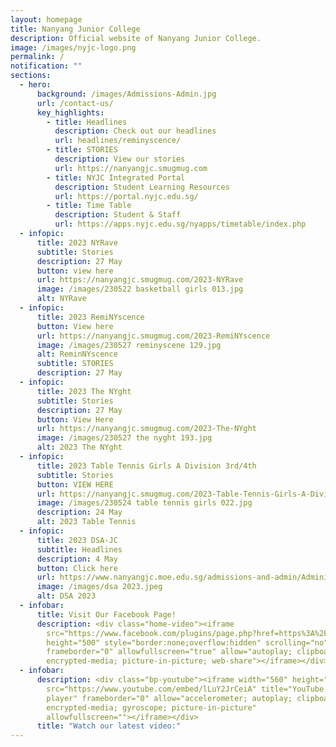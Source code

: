 ```yaml
---
layout: homepage
title: Nanyang Junior College
description: Official website of Nanyang Junior College.
image: /images/nyjc-logo.png
permalink: /
notification: ""
sections:
  - hero:
      background: /images/Admissions-Admin.jpg
      url: /contact-us/
      key_highlights:
        - title: Headlines
          description: Check out our headlines
          url: headlines/reminyscence/
        - title: STORIES
          description: View our stories
          url: https://nanyangjc.smugmug.com
        - title: NYJC Integrated Portal
          description: Student Learning Resources
          url: https://portal.nyjc.edu.sg/
        - title: Time Table
          description: Student & Staff
          url: https://apps.nyjc.edu.sg/nyapps/timetable/index.php
  - infopic:
      title: 2023 NYRave
      subtitle: Stories
      description: 27 May
      button: view here
      url: https://nanyangjc.smugmug.com/2023-NYRave
      image: /images/230522 basketball girls 013.jpg
      alt: NYRave
  - infopic:
      title: 2023 RemiNYscence
      button: View here
      url: https://nanyangjc.smugmug.com/2023-RemiNYscence
      image: /images/230527 reminyscene 129.jpg
      alt: ReminNYscence
      subtitle: STORIES
      description: 27 May
  - infopic:
      title: 2023 The NYght
      subtitle: Stories
      description: 27 May
      button: View Here
      url: https://nanyangjc.smugmug.com/2023-The-NYght
      image: /images/230527 the nyght 193.jpg
      alt: 2023 The NYght
  - infopic:
      title: 2023 Table Tennis Girls A Division 3rd/4th
      subtitle: Stories
      button: VIEW HERE
      url: https://nanyangjc.smugmug.com/2023-Table-Tennis-Girls-A-Division-3rd4th/
      image: /images/230524 table tennis girls 022.jpg
      description: 24 May
      alt: 2023 Table Tennis
  - infopic:
      title: 2023 DSA-JC
      subtitle: Headlines
      description: 4 May
      button: Click here
      url: https://www.nanyangjc.moe.edu.sg/admissions-and-admin/Administration/dsa/
      image: /images/dsa 2023.jpeg
      alt: DSA 2023
  - infobar:
      title: Visit Our Facebook Page!
      description: <div class="home-video"><iframe
        src="https://www.facebook.com/plugins/page.php?href=https%3A%2F%2Fwww.facebook.com%2FNanyangjc%2F&tabs=timeline&width=340&height=500&small_header=false&adapt_container_width=true&hide_cover=false&show_facepile=true&appId"
        height="500" style="border:none;overflow:hidden" scrolling="no"
        frameborder="0" allowfullscreen="true" allow="autoplay; clipboard-write;
        encrypted-media; picture-in-picture; web-share"></iframe></div>
  - infobar:
      description: <div class="bp-youtube"><iframe width="560" height="315"
        src="https://www.youtube.com/embed/lLuY2JrCeiA" title="YouTube video
        player" frameborder="0" allow="accelerometer; autoplay; clipboard-write;
        encrypted-media; gyroscope; picture-in-picture"
        allowfullscreen=""></iframe></div>
      title: "Watch our latest video:"
---
```


